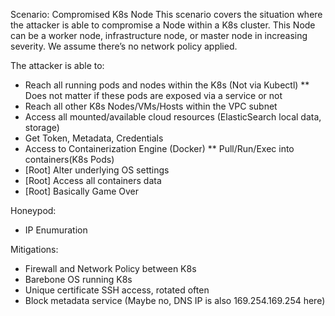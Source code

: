 Scenario: Compromised K8s Node
This scenario covers the situation where the attacker is able to compromise a Node within a K8s cluster. This Node can be a worker node, infrastructure node, or master node in increasing severity. We assume there’s no network policy applied.

The attacker is able to:
* Reach all running pods and nodes within the K8s (Not via Kubectl)
** Does not matter if these pods are exposed via a service or not
* Reach all other K8s Nodes/VMs/Hosts within the VPC subnet
* Access all mounted/available cloud resources (ElasticSearch local data, storage)
* Get Token, Metadata, Credentials
* Access to Containerization Engine (Docker)
** Pull/Run/Exec into containers(K8s Pods)
* [Root] Alter underlying OS settings
* [Root] Access all containers data
* [Root] Basically Game Over

Honeypod:
* IP Enumuration

Mitigations:
* Firewall and Network Policy between K8s
* Barebone OS running K8s
* Unique certificate SSH access, rotated often
* Block metadata service (Maybe no, DNS IP is also 169.254.169.254 here)

